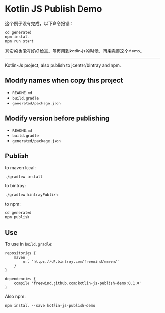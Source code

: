 Kotlin JS Publish Demo
======================

这个例子没有完成，以下命令报错：

```
cd generated
npm install
npm run start
```

其它的也没有好好检查。等再用到kotlin-js的时候，再来完善这个demo。

---

Kotlin-Js project, also publish to jcenter/bintray and npm.

Modify names when copy this project
-----------------------------------

- `README.md`
- `build.gradle`
- `generated/package.json`

Modify version before publishing
--------------------------------

- `README.md`
- `build.gradle`
- `generated/package.json`

Publish
-------

to maven local:

```
./gradlew install
```

to bintray:

```
./gradlew bintrayPublish
```

to npm:

```
cd generated
npm publish
```

Use
---

To use in `build.gradle`:

```
repositories {
    maven {
        url 'https://dl.bintray.com/freewind/maven/'
    }
}

dependencies {
    compile 'freewind.github.com:kotlin-js-publish-demo:0.1.0'
}
```

Also npm:

```
npm install --save kotlin-js-publish-demo
```

